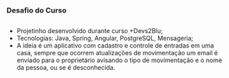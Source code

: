### Desafio do Curso

##

- Projetinho desenvolvido durante curso +Devs2Blu;
- Tecnologias: Java, Spring, Angular, PostgreSQL, Mensageria;
- A ideia é um aplicativo com cadastro e controle de entradas em uma casa, sempre que ocorrem atualizações de movimentação um email é enviado para o proprietário avisando o tipo de movimentação e o nome da pessoa, ou se é desconhecida.
